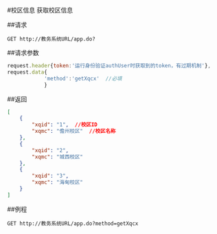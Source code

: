 #校区信息
获取校区信息

##请求
``` url
GET http://教务系统URL/app.do?
```
##请求参数
```js
request.header{token:'运行身份验证authUser时获取到的token，有过期机制'},
request.data{
			'method':'getXqcx'  //必填
			}
```

##返回
``` json
[
    {
        "xqid": "1",  //校区ID
        "xqmc": "儋州校区"  //校区名称
    },
    {
        "xqid": "2",
        "xqmc": "城西校区"
    },
    {
        "xqid": "3",
        "xqmc": "海甸校区"
    }
]
```

##例程
``` url
GET http://教务系统URL/app.do?method=getXqcx
```